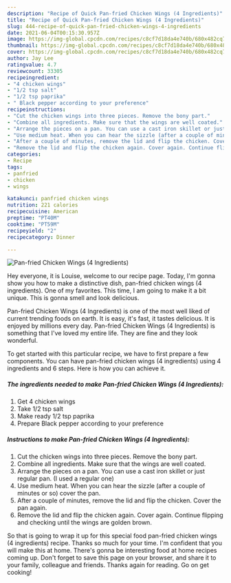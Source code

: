 ```yaml
---
description: "Recipe of Quick Pan-fried Chicken Wings (4 Ingredients)"
title: "Recipe of Quick Pan-fried Chicken Wings (4 Ingredients)"
slug: 444-recipe-of-quick-pan-fried-chicken-wings-4-ingredients
date: 2021-06-04T00:15:30.957Z
image: https://img-global.cpcdn.com/recipes/c8cf7d18da4e740b/680x482cq70/pan-fried-chicken-wings-4-ingredients-recipe-main-photo.jpg
thumbnail: https://img-global.cpcdn.com/recipes/c8cf7d18da4e740b/680x482cq70/pan-fried-chicken-wings-4-ingredients-recipe-main-photo.jpg
cover: https://img-global.cpcdn.com/recipes/c8cf7d18da4e740b/680x482cq70/pan-fried-chicken-wings-4-ingredients-recipe-main-photo.jpg
author: Jay Lee
ratingvalue: 4.7
reviewcount: 33305
recipeingredient:
- "4 chicken wings"
- "1/2 tsp salt"
- "1/2 tsp paprika"
- " Black pepper according to your preference"
recipeinstructions:
- "Cut the chicken wings into three pieces. Remove the bony part."
- "Combine all ingredients. Make sure that the wings are well coated."
- "Arrange the pieces on a pan. You can use a cast iron skillet or just regular pan. (I used a regular one)"
- "Use medium heat. When you can hear the sizzle (after a couple of minutes or so) cover the pan."
- "After a couple of minutes, remove the lid and flip the chicken. Cover the pan again."
- "Remove the lid and flip the chicken again. Cover again. Continue flipping and checking until the wings are golden brown."
categories:
- Recipe
tags:
- panfried
- chicken
- wings

katakunci: panfried chicken wings 
nutrition: 221 calories
recipecuisine: American
preptime: "PT40M"
cooktime: "PT59M"
recipeyield: "2"
recipecategory: Dinner

---
```



![Pan-fried Chicken Wings (4 Ingredients)](https://img-global.cpcdn.com/recipes/c8cf7d18da4e740b/680x482cq70/pan-fried-chicken-wings-4-ingredients-recipe-main-photo.jpg)

Hey everyone, it is Louise, welcome to our recipe page. Today, I'm gonna show you how to make a distinctive dish, pan-fried chicken wings (4 ingredients). One of my favorites. This time, I am going to make it a bit unique. This is gonna smell and look delicious.



Pan-fried Chicken Wings (4 Ingredients) is one of the most well liked of current trending foods on earth. It is easy, it's fast, it tastes delicious. It is enjoyed by millions every day. Pan-fried Chicken Wings (4 Ingredients) is something that I've loved my entire life. They are fine and they look wonderful.


To get started with this particular recipe, we have to first prepare a few components. You can have pan-fried chicken wings (4 ingredients) using 4 ingredients and 6 steps. Here is how you can achieve it.

<!--inarticleads1-->

##### The ingredients needed to make Pan-fried Chicken Wings (4 Ingredients):

1. Get 4 chicken wings
1. Take 1/2 tsp salt
1. Make ready 1/2 tsp paprika
1. Prepare  Black pepper according to your preference




<!--inarticleads2-->

##### Instructions to make Pan-fried Chicken Wings (4 Ingredients):

1. Cut the chicken wings into three pieces. Remove the bony part.
1. Combine all ingredients. Make sure that the wings are well coated.
1. Arrange the pieces on a pan. You can use a cast iron skillet or just regular pan. (I used a regular one)
1. Use medium heat. When you can hear the sizzle (after a couple of minutes or so) cover the pan.
1. After a couple of minutes, remove the lid and flip the chicken. Cover the pan again.
1. Remove the lid and flip the chicken again. Cover again. Continue flipping and checking until the wings are golden brown.




So that is going to wrap it up for this special food pan-fried chicken wings (4 ingredients) recipe. Thanks so much for your time. I'm confident that you will make this at home. There's gonna be interesting food at home recipes coming up. Don't forget to save this page on your browser, and share it to your family, colleague and friends. Thanks again for reading. Go on get cooking!
